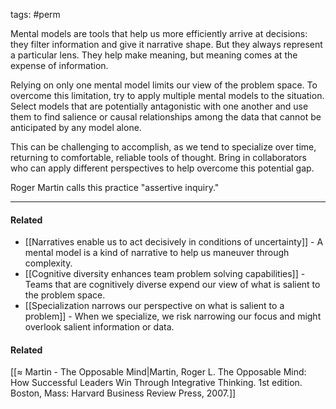 tags: #perm 

Mental models are tools that help us more efficiently arrive at decisions: they filter information and give it narrative shape. But they always represent a particular lens. They help make meaning, but meaning comes at the expense of information. 

Relying on only one mental model limits our view of the problem space. To overcome this limitation, try to apply multiple mental models to the situation. Select models that are potentially antagonistic with one another and use them to find salience or causal relationships among the data that cannot be anticipated by any model alone. 

This can be challenging to accomplish, as we tend to specialize over time, returning to comfortable, reliable tools of thought. Bring in collaborators who can apply different perspectives to help overcome this potential gap. 

Roger Martin calls this practice "assertive inquiry."

---
#### Related
- [[Narratives enable us to act decisively in conditions of uncertainty]] - A mental model is a kind of narrative to help us maneuver through complexity. 
- [[Cognitive diversity enhances team problem solving capabilities]] - Teams that are cognitively diverse expend our view of what is salient to the problem space.
- [[Specialization narrows our perspective on what is salient to a problem]] - When we specialize, we risk narrowing our focus and might overlook salient information or data.

#### Related
[[≈ Martin - The Opposable Mind|Martin, Roger L. The Opposable Mind: How Successful Leaders Win Through Integrative Thinking. 1st edition. Boston, Mass: Harvard Business Review Press, 2007.]]

